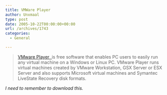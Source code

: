 ```yaml
---
title: VMWare Player
author: Unxmaal
type: post
date: 2005-10-22T00:00:00+00:00
url: /archives/1743
categories:
  - General

---
```

<blockquote cite="http://www.vmware.com/products/player/">
  <p>
    <a href="http://www.vmware.com/products/player/">VMware Player&nbsp; </a>is free software that enables PC users to easily run any virtual machine on a Windows or Linux PC. VMware Player runs virtual machines created by VMware Workstation, GSX Server or ESX Server and also supports Microsoft virtual machines and Symantec LiveState Recovery disk formats.
  </p>
</blockquote>

<p class="citation">
  <cite cite="http://www.vmware.com/products/player/">I need to remember to download this.<br /></cite>
</p>